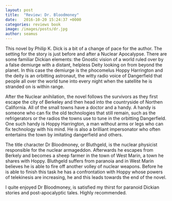 ```yaml
---
layout: post
title:  "Review: Dr. Bloodmoney"
date:   2016-10-20 15:24:37 +0000
categories: reviews book
image: /images/posts/dr.jpg
author: seamus
---
```

This novel by Philip K. Dick is a bit of a change of pace for the author. The setting for the story is just before and after a Nuclear Apocalypse. There are some familiar Dickian elements: the Gnostic vision of a world ruled over by a false demiurge with a distant, helpless Deity looking on from beyond the planet. In this case the demiurge is the phocomelus Hoppy Harrington and the deity is an orbitting astronaut, the witty radio voice of Dangerfield that people all over the world tune into every night when the satellite he is stranded on is within range.

After the Nuclear anihilation, the novel follows the survivors as they first escape the city of Berkeley and then head into the countryside of Northen California. All of the small towns have a doctor and a handy. A handy is someone who can fix the old technologies that still remain, such as the refrigerators or the radios the towns use to tune in the orbitting Dangerfield. One such handy is Hoppy Harrington, a man without arms or legs who can fix technology with his mind. He is also a brilliant impersonator who often entertains the town by imitating dangerfield and others.

The title character Dr Bloodmoney, or Bluthgeld, is the nuclear physicist responsible for the nuclear armageddon. Afterwards he escapes from Berkely and becomes a sheep farmer in the town of West Marin, a town he shares with Hoppy. Bluthgeld suffers from paranoia and in West Marin believes he is able to fire off another volley of nuclear weapons. Before he is able to finish this task he has a confrontation with Hoppy whose powers of telekinesis are increasing, he and this leads towards the end of the novel.

I quite enjoyed Dr Bloodmoney, is satisfied my thirst for paranoid Dickian stories and post-apocalyptic tales. Highly recommended.
